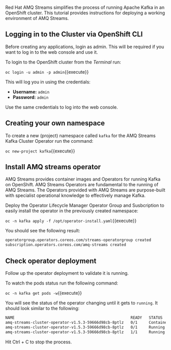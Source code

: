 Red Hat AMQ Streams simplifies the process of running Apache Kafka in an OpenShift cluster. This tutorial provides instructions for deploying a working environment of AMQ Streams. 

## Logging in to the Cluster via OpenShift CLI

Before creating any applications, login as admin. This will be required if you want to log in to the web console and use it.

To login to the OpenShift cluster from the _Terminal_ run:

``oc login -u admin -p admin``{{execute}}

This will log you in using the credentials:

* **Username:** ``admin``
* **Password:** ``admin``

Use the same credentials to log into the web console.

## Creating your own namespace

To create a new (project) namespace called ``kafka`` for the AMQ Streams Kafka Cluster Operator run the command:

``oc new-project kafka``{{execute}}

## Install AMQ streams operator

AMQ Streams provides container images and Operators for running Kafka on OpenShift. AMQ Streams Operators are fundamental to the running of AMQ Streams. The Operators provided with AMQ Streams are purpose-built with specialist operational knowledge to effectively manage Kafka.

Deploy the Operator Lifecycle Manager Operator Group and Susbcription to easily install the operator in the previously created namespace:

``oc -n kafka apply -f /opt/operator-install.yaml``{{execute}}

You should see the following result:

```bash
operatorgroup.operators.coreos.com/streams-operatorgroup created
subscription.operators.coreos.com/amq-streams created
```

## Check operator deployment

Follow up the operator deployment to validate it is running.

To watch the pods status run the following command:

``oc -n kafka get pods -w``{{execute}}

You will see the status of the operator changing until it gets to `running`. It should look similar to the following:

```bash
NAME                                                   READY   STATUS              RESTARTS   AGE
amq-streams-cluster-operator-v1.5.3-59666d98cb-8ptlz   0/1     ContainerCreating   0          10s
amq-streams-cluster-operator-v1.5.3-59666d98cb-8ptlz   0/1     Running             0          18s
amq-streams-cluster-operator-v1.5.3-59666d98cb-8ptlz   1/1     Running             0          34s
```

Hit Ctrl + C to stop the process.

